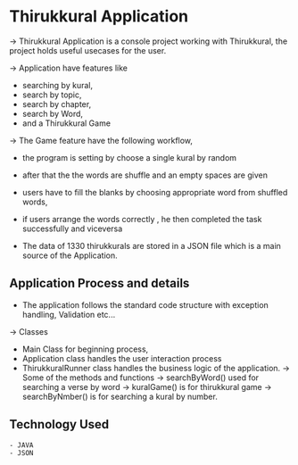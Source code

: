    # Thirukkural Application

   -> Thirukkural Application is a console project working with Thirukkural, the project holds useful usecases for the user.
   
   -> Application have features like 
   - searching by kural, 
   -  search by topic, 
   -  search by chapter,
   -  search by Word,
   -  and a Thirukkural Game
                  
   -> The Game feature have the following workflow,
   - the program is setting by choose a single kural by random
   - after that the the words are shuffle and an empty spaces are given
   - users have to fill the blanks by choosing appropriate word from shuffled words,
   - if users arrange the words correctly , he then completed the task successfully and viceversa
                  
   - The data of 1330 thirukkurals are stored in a JSON file which is a main source of the Application.

## Application Process and details

   - The application follows the standard code structure with exception handling, Validation etc...
   
   -> Classes 
   - Main Class for beginning process,
   - Application class handles the user interaction process
   - ThirukkuralRunner class handles the business logic of the application.
   -> Some of the methods and functions 
   -> searchByWord() used for searching a verse by word
   -> kuralGame() is for thirukkural game
   -> searchByNmber() is for searching a kural by number.

## Technology Used
    - JAVA
    - JSON
